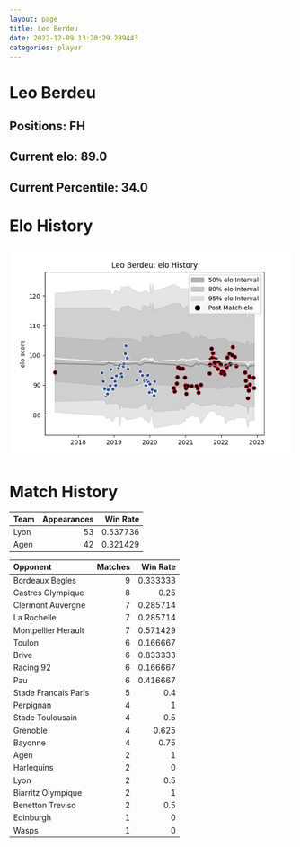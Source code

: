 ```yaml
---  
layout: page  
title: Leo Berdeu  
date: 2022-12-09 13:20:29.289443  
categories: player  
---
```

# Leo Berdeu

## Positions: FH

## Current elo: 89.0

## Current Percentile: 34.0

# Elo History


![elo history](history_LeoBerdeu.png)
# Match History


| Team   |   Appearances |   Win Rate |
|:-------|--------------:|-----------:|
| Lyon   |            53 |   0.537736 |
| Agen   |            42 |   0.321429 |

| Opponent             |   Matches |   Win Rate |
|:---------------------|----------:|-----------:|
| Bordeaux Begles      |         9 |   0.333333 |
| Castres Olympique    |         8 |   0.25     |
| Clermont Auvergne    |         7 |   0.285714 |
| La Rochelle          |         7 |   0.285714 |
| Montpellier Herault  |         7 |   0.571429 |
| Toulon               |         6 |   0.166667 |
| Brive                |         6 |   0.833333 |
| Racing 92            |         6 |   0.166667 |
| Pau                  |         6 |   0.416667 |
| Stade Francais Paris |         5 |   0.4      |
| Perpignan            |         4 |   1        |
| Stade Toulousain     |         4 |   0.5      |
| Grenoble             |         4 |   0.625    |
| Bayonne              |         4 |   0.75     |
| Agen                 |         2 |   1        |
| Harlequins           |         2 |   0        |
| Lyon                 |         2 |   0.5      |
| Biarritz Olympique   |         2 |   1        |
| Benetton Treviso     |         2 |   0.5      |
| Edinburgh            |         1 |   0        |
| Wasps                |         1 |   0        |